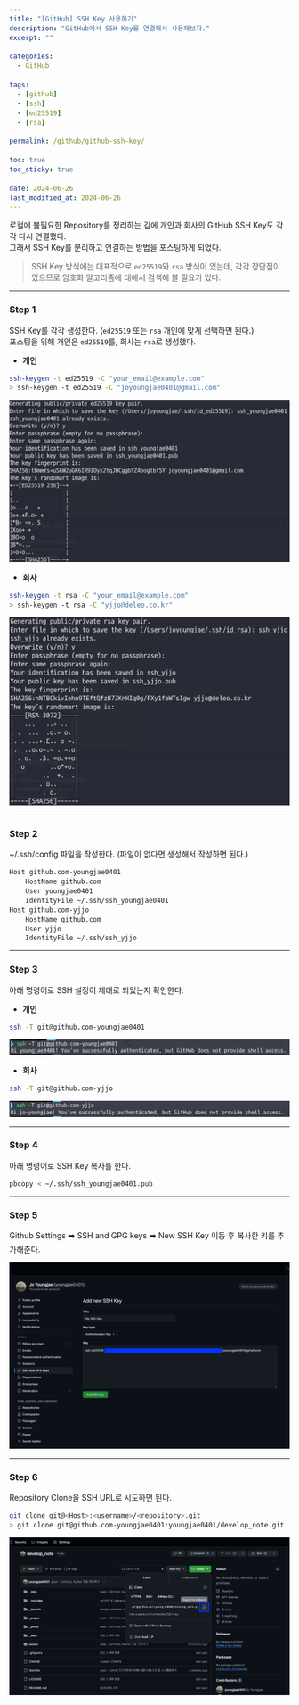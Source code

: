 ```yaml
---
title: "[GitHub] SSH Key 사용하기"
description: "GitHub에서 SSH Key를 연결해서 사용해보자."
excerpt: ""

categories:
  - GitHub

tags:
  - [github]
  - [ssh]
  - [ed25519]
  - [rsa]

permalink: /github/github-ssh-key/

toc: true
toc_sticky: true

date: 2024-06-26
last_modified_at: 2024-06-26
---
```


로컬에 불필요한 Repository를 정리하는 김에 개인과 회사의 GitHub SSH Key도 각각 다시 연결했다. <br>
그래서 SSH Key를 분리하고 연결하는 방법을 포스팅하게 되었다.

> SSH Key 방식에는 대표적으로 `ed25519`와 `rsa` 방식이 있는데, 각각 장단점이 있으므로 암호화 알고리즘에 대해서 검색해 볼 필요가 있다.

* * *

### Step 1
SSH Key를 각각 생성한다. (`ed25519` 또는 `rsa` 개인에 맞게 선택하면 된다.) <br>
포스팅을 위해 개인은 `ed25519`를, 회사는 `rsa`로 생성했다.

* **개인**
```bash
ssh-keygen -t ed25519 -C "your_email@example.com"
> ssh-keygen -t ed25519 -C "joyoungjae0401@gmail.com"
```
![ssh1](/assets/images/posts/github-ssh-key/ssh1.png "ssh1")

* **회사**
```bash
ssh-keygen -t rsa -C "your_email@example.com"
> ssh-keygen -t rsa -C "yjjo@deleo.co.kr"
```
![ssh2](/assets/images/posts/github-ssh-key/ssh2.png "ssh2")

* * *

### Step 2
~/.ssh/config 파일을 작성한다. (파일이 없다면 생성해서 작성하면 된다.)
```bash
Host github.com-youngjae0401
    HostName github.com
    User youngjae0401
    IdentityFile ~/.ssh/ssh_youngjae0401
Host github.com-yjjo
    HostName github.com
    User yjjo
    IdentityFile ~/.ssh/ssh_yjjo
```

* * *

### Step 3
아래 명령어로 SSH 설정이 제대로 되었는지 확인한다.

* **개인**
```bash
ssh -T git@github.com-youngjae0401
```
![check1](/assets/images/posts/github-ssh-key/check1.png "check1")

* **회사**
```bash
ssh -T git@github.com-yjjo
```
![check2](/assets/images/posts/github-ssh-key/check2.png "check2")

* * *

### Step 4
아래 명령어로 SSH Key 복사를 한다.
```bash
pbcopy < ~/.ssh/ssh_youngjae0401.pub
```

* * *

### Step 5
Github Settings ➡️ SSH and GPG keys ➡️ New SSH Key 이동 후 복사한 키를 추가해준다.

![connect](/assets/images/posts/github-ssh-key/connect.png "connect")

* * *

### Step 6
Repository Clone을 SSH URL로 시도하면 된다.
```bash
git clone git@<Host>:<username>/<repository>.git
> git clone git@github.com-youngjae0401:youngjae0401/develop_note.git
```
![clone](/assets/images/posts/github-ssh-key/clone.png "clone")
